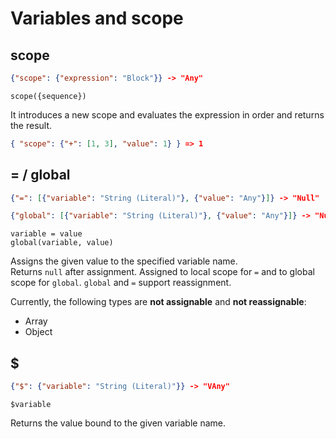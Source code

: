 # Variables and scope

## scope

```json
{"scope": {"expression": "Block"}} -> "Any"
```

```jspl
scope({sequence})
```

It introduces a new scope and evaluates the expression in order and returns the result.

```json
{ "scope": {"+": [1, 3], "value": 1} } => 1
```

## = / global

```json
{"=": [{"variable": "String (Literal)"}, {"value": "Any"}]} -> "Null"
```

```json
{"global": [{"variable": "String (Literal)"}, {"value": "Any"}]} -> "Null"
```

```jspl
variable = value
global(variable, value)
```

Assigns the given value to the specified variable name.  
Returns `null` after assignment.
Assigned to local scope for `=` and to global scope for `global`.
`global` and `=` support reassignment.

Currently, the following types are **not assignable** and **not reassignable**:

- Array  
- Object  

## $

```json
{"$": {"variable": "String (Literal)"}} -> "VAny"
```

```jspl
$variable
```

Returns the value bound to the given variable name.
